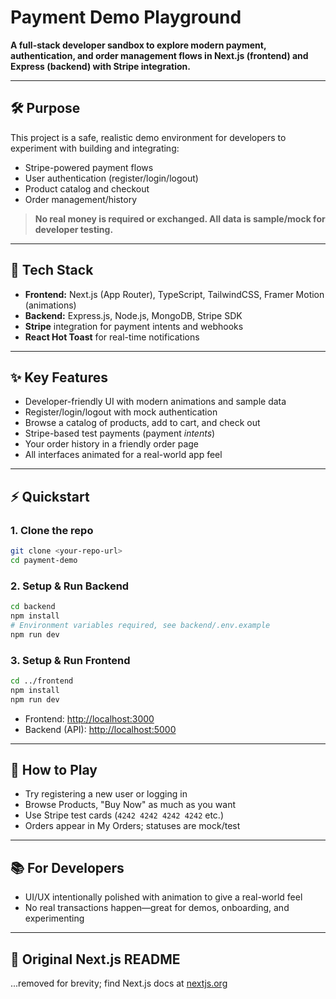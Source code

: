 # Payment Demo Playground

**A full-stack developer sandbox to explore modern payment, authentication, and order management flows in Next.js (frontend) and Express (backend) with Stripe integration.**

---

## 🛠 Purpose

This project is a safe, realistic demo environment for developers to experiment with building and integrating:
- Stripe-powered payment flows
- User authentication (register/login/logout)
- Product catalog and checkout
- Order management/history

> **No real money is required or exchanged. All data is sample/mock for developer testing.**

---

## 🚀 Tech Stack

- **Frontend:** Next.js (App Router), TypeScript, TailwindCSS, Framer Motion (animations)
- **Backend:** Express.js, Node.js, MongoDB, Stripe SDK
- **Stripe** integration for payment intents and webhooks
- **React Hot Toast** for real-time notifications

---

## ✨ Key Features

- Developer-friendly UI with modern animations and sample data
- Register/login/logout with mock authentication
- Browse a catalog of products, add to cart, and check out
- Stripe-based test payments (payment _intents_)
- Your order history in a friendly order page
- All interfaces animated for a real-world app feel

---

## ⚡ Quickstart

### 1. Clone the repo

```bash
git clone <your-repo-url>
cd payment-demo
```

### 2. Setup & Run Backend

```bash
cd backend
npm install
# Environment variables required, see backend/.env.example
npm run dev
```

### 3. Setup & Run Frontend

```bash
cd ../frontend
npm install
npm run dev
```

- Frontend: [http://localhost:3000](http://localhost:3000)
- Backend (API): [http://localhost:5000](http://localhost:5000)

---

## 🧪 How to Play
- Try registering a new user or logging in
- Browse Products, "Buy Now" as much as you want
- Use Stripe test cards (`4242 4242 4242 4242` etc.)
- Orders appear in My Orders; statuses are mock/test

---

## 📚 For Developers
- UI/UX intentionally polished with animation to give a real-world feel
- No real transactions happen—great for demos, onboarding, and experimenting

---

## 📄 Original Next.js README

...removed for brevity; find Next.js docs at [nextjs.org](https://nextjs.org/)
